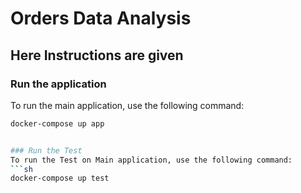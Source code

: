 # Orders Data Analysis

## Here Instructions are given

### Run the application
To run the main application, use the following command:
```sh
docker-compose up app


### Run the Test
To run the Test on Main application, use the following command:
```sh
docker-compose up test
